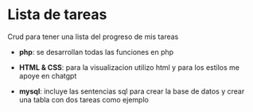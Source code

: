 # Lista de tareas
Crud para tener una lista del progreso de mis tareas

- **php**: se desarrollan todas las funciones en php

- **HTML & CSS**: para la visualizacion utilizo html y para los estilos me apoye en chatgpt

- **mysql**: incluye las sentencias sql para crear la base de datos y crear una tabla con dos tareas como ejemplo
